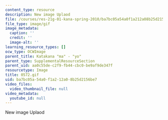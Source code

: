 ```yaml
---
content_type: resource
description: New image Uplaod
file: /courses/res-21g-01-kana-spring-2010/ba7bc05a54a0f1a212a08b25d2156be7_0572.gif
file_type: image/gif
image_metadata:
  caption: ''
  credit: ''
  image-alt: ''
learning_resource_types: []
ocw_type: OCWImage
parent_title: Katakana "ma" - "yo"
parent_type: SupplementalResourceSection
parent_uid: aa0c55de-c2f9-fb44-cbc0-be9af9de347f
resourcetype: Image
title: 0572.gif
uid: ba7bc05a-54a0-f1a2-12a0-8b25d2156be7
video_files:
  video_thumbnail_file: null
video_metadata:
  youtube_id: null
---
```

New image Uplaod

